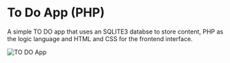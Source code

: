 # To Do App (PHP)

A simple TO DO app that uses an SQLITE3 databse to store content, PHP as the logic language and HTML and CSS for the frontend
interface.


![TO DO App](https://github.com/itaouil95/PHP-ying/blob/to-do-app/to-do-pic.png)

